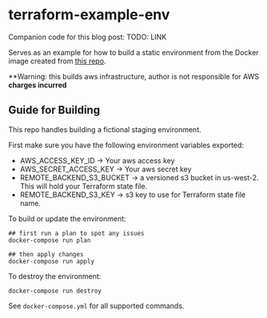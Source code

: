 # terraform-example-env

Companion code for this blog post: TODO: LINK

Serves as an example for how to build a static environment from the Docker image
created from [this repo](https://github.com/paulcichonski/terraform-workflow-example).

**Warning: this builds aws infrastructure, author is not responsible for AWS
**charges incurred**

## Guide for Building

This repo handles building a fictional staging environment.

First make sure you have the following environment variables exported:

* AWS_ACCESS_KEY_ID -> Your aws access key
* AWS_SECRET_ACCESS_KEY -> Your aws secret key
* REMOTE_BACKEND_S3_BUCKET -> a versioned s3 bucket in us-west-2. This will hold your Terraform state file.
* REMOTE_BACKEND_S3_KEY -> s3 key to use for Terraform state file name.

To build or update the environment:

```
## first run a plan to spot any issues
docker-compose run plan

## then apply changes
docker-compose run apply
```

To destroy the environment:

```
docker-compose run destroy
```

See `docker-compose.yml` for all supported commands.

